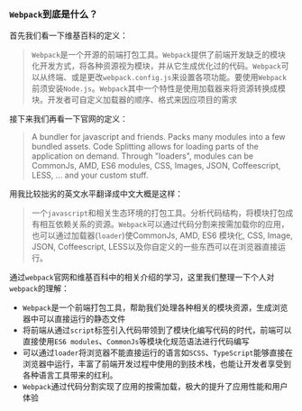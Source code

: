 ### `Webpack`到底是什么？
首先我们看一下维基百科的定义：  
> `Webpack`是一个开源的前端打包工具。`Webpack`提供了前端开发缺乏的模块化开发方式，将各种资源视为模块，并从它生成优化过的代码。`Webpack`可以从终端、或是更改`webpack.config.js`来设置各项功能。要使用`Webpack`前须安装`Node.js`。`Webpack`其中一个特性是使用加载器来将资源转换成模块。开发者可自定义加载器的顺序、格式来因应项目的需求

接下来我们再看一下官网的定义：  
> A bundler for javascript and friends. Packs many modules into a few bundled assets. Code Splitting allows for loading parts of the application on demand. Through "loaders", modules can be CommonJs, AMD, ES6 modules, CSS, Images, JSON, Coffeescript, LESS, ... and your custom stuff.

用我比较拙劣的英文水平翻译成中文大概是这样： 
> 一个`javascript`和相关生态环境的打包工具。分析代码结构，将模块打包成有相互依赖关系的资源。`Webpack`可以通过代码分割来按需加载你的应用，也可以通过加载器(`loader`)使CommonJs, AMD, ES6 模块化, CSS, Image, JSON, Coffeescript, LESS以及你自定义的一些东西可以在浏览器直接运行。

通过`webpack`官网和维基百科中的相关介绍的学习，这里我们整理一下个人对`webpack`的理解：  
* `Webpack`是一个前端打包工具，帮助我们处理各种相关的模块资源，生成浏览器中可以直接运行的静态文件
* 将前端从通过`script`标签引入代码带领到了模块化编写代码的时代，前端可以直接使用`ES6 modules`、`CommonJs`等模块化规范语法进行代码编写
* 可以通过`loader`将浏览器不能直接运行的语言如`SCSS`、`TypeScript`能够直接在浏览器中运行，丰富了前端开发过程中使用的到技术栈，也能让开发者享受到各种语言工具带来的红利。
* `Webpack`通过代码分割实现了应用的按需加载，极大的提升了应用性能和用户体验
